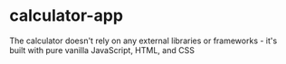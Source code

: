 # calculator-app
The calculator doesn't rely on any external libraries or frameworks - it's built with pure vanilla JavaScript, HTML, and CSS
